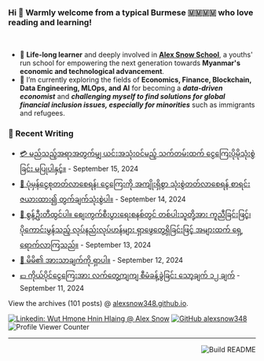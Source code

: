 ### Hi 👋 Warmly welcome from a typical Burmese 🇲🇲🇲🇲 who love reading and learning! 
<br>

- 🔭 **Life-long learner** and deeply involved in [**Alex Snow School**](https://www.alexsnowschool.org/), a youths' run school for empowering the next generation towards **Myanmar's economic and technological advancement**. 
- 🌱 I’m currently exploring the fields of **Economics, Finance, Blockchain, Data Engineering, MLOps, and AI** for becoming a **_data-driven economist_** and  **_challenging myself  to find solutions for global financial inclusion issues, especially for minorities_** such as immigrants and refugees.

### 📝 Recent Writing

<!-- writing starts -->
* [💳 မည်သည့်အရာအတွက်မျှ ယင်းအသုံးဝင်မည့် သက်တမ်းထက် ငွေကြေးပိုမိုသုံးစွဲခြင်း မပြုပါနှင့်။](https://alexsnow348.github.io/2024/09/15/journeytofinancialfreedom/) - September 15, 2024
* [🛟 ပုံမှန်ငွေစုတတ်လာစေရန်၊ ငွေကြေးကို အကျိုးရှိစွာ သုံးစွဲတတ်လာစေရန် စာရင်းဇယားထား၍ တွက်ချက်သုံးစွဲပါ။](https://alexsnow348.github.io/2024/09/14/journeytofinancialfreedom/) - September 14, 2024
* [🐣 စွန့်ဦးတီထွင်ပါ။ စျေးကွက်စီးပွားရေးစနစ်တွင် တစ်ပါးသူတို့အား ကူညီခြင်းဖြင့်၊ ပိုကောင်းမွန်သည့် လုပ်နည်းလုပ်ဟန်များ ရှာဖွေတွေ့ရှိခြင်းဖြင့် အများထက် ရှေ့ရောက်လာကြသည်။](https://alexsnow348.github.io/2024/09/13/journeytofinancialfreedom/) - September 13, 2024
* [🐛 မိမိ၏ အားသာချက်ကို ရှာပါ။](https://alexsnow348.github.io/2024/09/12/journeytofinancialfreedom/) - September 12, 2024
* [💶 ကိုယ်ပိုင်ငွေကြေးအား လက်တွေ့ကျကျ စီမံခန့်ခွဲခြင်း သော့ချက် ၁၂ ချက်](https://alexsnow348.github.io/2024/09/11/journeytofinancialfreedom/) - September 11, 2024
<!-- writing ends -->

View the archives (<!-- writing_count starts -->101<!-- writing_count ends --> posts) @ [alexsnow348.github.io](https://alexsnow348.github.io/blog/).


[![Linkedin: Wut Hmone Hnin Hlaing @ Alex Snow](https://img.shields.io/badge/-AlexSnow-blue?style=flat-square&logo=Linkedin&logoColor=white&link=https://www.linkedin.com/in/wuthmonehninhlaing/)](https://www.linkedin.com/in/wuthmonehninhlaing/)
[![GitHub alexsnow348](https://img.shields.io/github/followers/alexsnow348?label=follow&style=social)](https://cdn.jsdelivr.net/npm/simple-icons@v3/icons/github.svg)
![Profile Viewer Counter](https://komarev.com/ghpvc/?username=alexsnow348&color=brightgreen)

---
<a href="https://github.com/alexsnow348/alexsnow348/actions"><img src="https://github.com/alexsnow348/alexsnow348/workflows/Build_README/badge.svg" align="right" alt="Build README"></a>